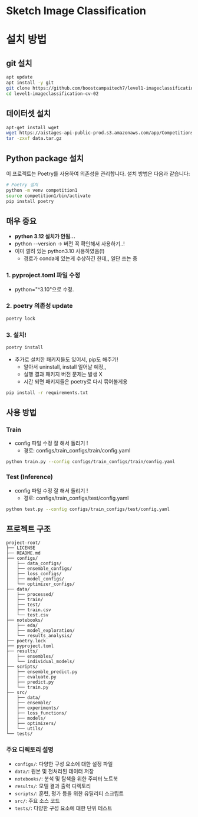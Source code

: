 # Sketch Image Classification

# 설치 방법

## git 설치
```bash
apt update
apt install -y git
git clone https://github.com/boostcampaitech7/level1-imageclassification-cv-02.git
cd level1-imageclassification-cv-02
```

## 데이터셋 설치
```bash
apt-get install wget
wget https://aistages-api-public-prod.s3.amazonaws.com/app/Competitions/000307/data/data.tar.gz
tar -zxvf data.tar.gz
```

## Python package 설치
이 프로젝트는 Poetry를 사용하여 의존성을 관리합니다. 설치 방법은 다음과 같습니다:

```bash
# Poetry 설치
python -m venv competition1
source competition1/bin/activate
pip install poetry
```

## 매우 중요
 - **python 3.12 설치가 안됨...**
 - python --version -> 버전 꼭 확인해서 사용하기..!
 - 이미 깔려 있는 python3.10 사용하였음(!)
    - 경로가 conda에 있는게 수상하긴 한데,, 일단 쓰는 중

### 1. pyproject.toml 파일 수정
- python="^3.10"으로 수정.
### 2. poetry 의존성 update
```bash
poetry lock
```
### 3. 설치!
```bash
poetry install
```
- 추가로 설치한 패키지들도 있어서, pip도 해주기!
    - 알아서 uninstall, install 일어날 예정,,
    - 실행 결과 패키지 버전 문제는 발생 X
    - 시간 되면 패키지들은 poetry로 다시 묶어볼게용
```bash
pip install -r requirements.txt
```


## 사용 방법
### Train
- config 파일 수정 잘 해서 돌리기 !
    - 경로: configs/train_configs/train/config.yaml
```bash
python train.py --config configs/train_configs/train/config.yaml
```

### Test (Inference)
- config 파일 수정 잘 해서 돌리기 !
    - 경로: configs/train_configs/test/config.yaml
```bash
python test.py --config configs/train_configs/test/config.yaml
```

## 프로젝트 구조
```
project-root/
├── LICENSE
├── README.md
├── configs/
│   ├── data_configs/
│   ├── ensemble_configs/
│   ├── loss_configs/
│   ├── model_configs/
│   └── optimizer_configs/
├── data/
│   ├── processed/
│   ├── train/
│   ├── test/
│   ├── train.csv
│   └── test.csv
├── notebooks/
│   ├── eda/
│   ├── model_exploration/
│   └── results_analysis/
├── poetry.lock
├── pyproject.toml
├── results/
│   ├── ensembles/
│   └── individual_models/
├── scripts/
│   ├── ensemble_predict.py
│   ├── evaluate.py
│   ├── predict.py
│   └── train.py
├── src/
│   ├── data/
│   ├── ensemble/
│   ├── experiments/
│   ├── loss_functions/
│   ├── models/
│   ├── optimizers/
│   └── utils/
└── tests/
```

### 주요 디렉토리 설명
- `configs/`: 다양한 구성 요소에 대한 설정 파일
- `data/`: 원본 및 전처리된 데이터 저장
- `notebooks/`: 분석 및 탐색을 위한 주피터 노트북
- `results/`: 모델 결과 출력 디렉토리
- `scripts/`: 훈련, 평가 등을 위한 유틸리티 스크립트
- `src/`: 주요 소스 코드
- `tests/`: 다양한 구성 요소에 대한 단위 테스트
